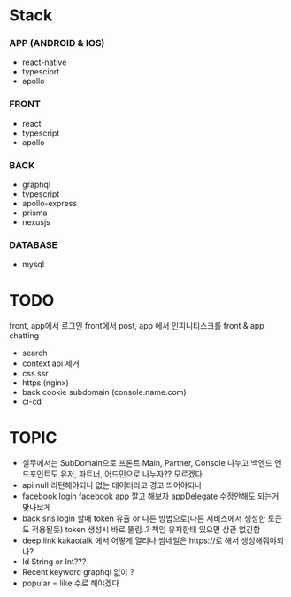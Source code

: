 # Stack
### APP (ANDROID & IOS)
- react-native
- typesciprt
- apollo

### FRONT
- react
- typescript
- apollo

### BACK
- graphql
- typescript
- apollo-express
- prisma
- nexusjs

### DATABASE
- mysql

# TODO
front, app에서 로그인 front에서 post, app 에서 인피니티스크롤 front & app chatting
- search
- context api 제거
- css ssr
- https (nginx)
- back cookie subdomain (console.name.com)
- ci-cd

# TOPIC
- 실무에서는 SubDomain으로 프론트 Main, Partner, Console 나누고 백엔드 엔드포인트도 유저, 파트너, 어드민으로 나누자?? 모르겠다
- api null 리턴해야되나 없는 데이터라고 경고 띄어야되나
- facebook login facebook app 깔고 해보자 appDelegate 수정안해도 되는거 맞나보게
- back sns login 할때 token 유츌 or 다른 방법으로(다른 서비스에서 생성한 토큰도 적용될듯) token 생성시 바로 뚤림..? 책임 유저한태 있으면 상관 없긴함
- deep link kakaotalk 에서 어떻게 열리나 썸네일은 https://로 해서 생성해줘야되나?
- Id String or Int???
- Recent keyword graphql 없이 ?
- popular = like 수로 해야겠다